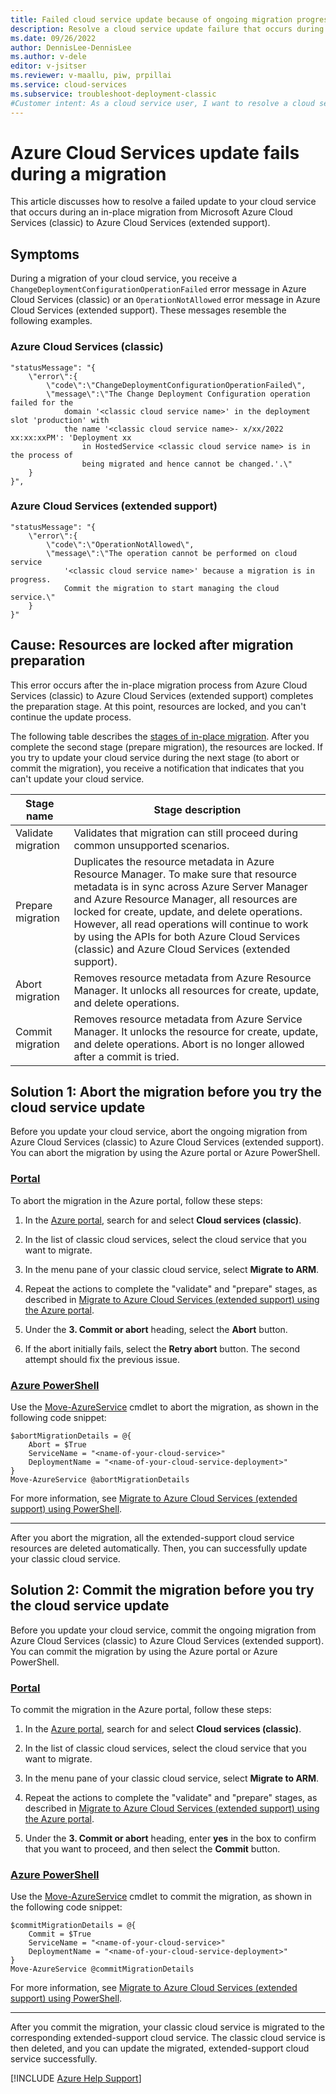 ```yaml
---
title: Failed cloud service update because of ongoing migration progress
description: Resolve a cloud service update failure that occurs during a migration from Azure Cloud Services (classic) to Azure Cloud Services (extended support).
ms.date: 09/26/2022
author: DennisLee-DennisLee
ms.author: v-dele
editor: v-jsitser
ms.reviewer: v-maallu, piw, prpillai
ms.service: cloud-services
ms.subservice: troubleshoot-deployment-classic
#Customer intent: As a cloud service user, I want to resolve a cloud service update failure that occurs when I migrate from Azure Cloud Services (classic) to Azure Cloud Services (extended support) so that I can avoid or reduce downtime.
---
```


# Azure Cloud Services update fails during a migration

This article discusses how to resolve a failed update to your cloud service that occurs during an in-place migration from Microsoft Azure Cloud Services (classic) to Azure Cloud Services (extended support).

## Symptoms

During a migration of your cloud service, you receive a `ChangeDeploymentConfigurationOperationFailed` error message in Azure Cloud Services (classic) or an `OperationNotAllowed` error message in Azure Cloud Services (extended support). These messages resemble the following examples.

### Azure Cloud Services (classic)

```output
"statusMessage": "{
    \"error\":{
        \"code\":\"ChangeDeploymentConfigurationOperationFailed\",
        \"message\":\"The Change Deployment Configuration operation failed for the
            domain '<classic cloud service name>' in the deployment slot 'production' with
            the name '<classic cloud service name>- x/xx/2022 xx:xx:xxPM': 'Deployment xx
                in HostedService <classic cloud service name> is in the process of
                being migrated and hence cannot be changed.'.\"
    }
}",
```

### Azure Cloud Services (extended support)

```output
"statusMessage": "{
    \"error\":{
        \"code\":\"OperationNotAllowed\",
        \"message\":\"The operation cannot be performed on cloud service
            '<classic cloud service name>' because a migration is in progress.
            Commit the migration to start managing the cloud service.\"
    }
}"
```

## Cause: Resources are locked after migration preparation

This error occurs after the in-place migration process from Azure Cloud Services (classic) to Azure Cloud Services (extended support) completes the preparation stage. At this point, resources are locked, and you can't continue the update process.

The following table describes the [stages of in-place migration](/azure/cloud-services-extended-support/in-place-migration-overview#migration-steps). After you complete the second stage (prepare migration), the resources are locked. If you try to update your cloud service during the next stage (to abort or commit the migration), you receive a notification that indicates that you can't update your cloud service.

| Stage name | Stage description |
|--|--|
| Validate migration | Validates that migration can still proceed during common unsupported scenarios. |
| Prepare migration | Duplicates the resource metadata in Azure Resource Manager. To make sure that resource metadata is in sync across Azure Server Manager and Azure Resource Manager, all resources are locked for create, update, and delete operations. However, all read operations will continue to work by using the APIs for both Azure Cloud Services (classic) and Azure Cloud Services (extended support). |
| Abort migration | Removes resource metadata from Azure Resource Manager. It unlocks all resources for create, update, and delete operations. |
| Commit migration | Removes resource metadata from Azure Service Manager. It unlocks the resource for create, update, and delete operations. Abort is no longer allowed after a commit is tried. |

## Solution 1: Abort the migration before you try the cloud service update

Before you update your cloud service, abort the ongoing migration from Azure Cloud Services (classic) to Azure Cloud Services (extended support). You can abort the migration by using the Azure portal or Azure PowerShell.

### [Portal](#tab/azure-portal)

To abort the migration in the Azure portal, follow these steps:

1. In the [Azure portal](https://portal.azure.com), search for and select **Cloud services (classic)**.

1. In the list of classic cloud services, select the cloud service that you want to migrate.

1. In the menu pane of your classic cloud service, select **Migrate to ARM**.

1. Repeat the actions to complete the "validate" and "prepare" stages, as described in [Migrate to Azure Cloud Services (extended support) using the Azure portal](/azure/cloud-services-extended-support/in-place-migration-portal).

1. Under the **3. Commit or abort** heading, select the **Abort** button.

1. If the abort initially fails, select the **Retry abort** button. The second attempt should fix the previous issue.

### [Azure PowerShell](#tab/azure-powershell)

Use the [Move-AzureService](/powershell/module/servicemanagement/azure/move-azureservice) cmdlet to abort the migration, as shown in the following code snippet:

```azurepowershell
$abortMigrationDetails = @{
    Abort = $True
    ServiceName = "<name-of-your-cloud-service>"
    DeploymentName = "<name-of-your-cloud-service-deployment>"
}
Move-AzureService @abortMigrationDetails
```

For more information, see [Migrate to Azure Cloud Services (extended support) using PowerShell](/azure/cloud-services-extended-support/in-place-migration-powershell).

---

After you abort the migration, all the extended-support cloud service resources are deleted automatically. Then, you can successfully update your classic cloud service.

## Solution 2: Commit the migration before you try the cloud service update

Before you update your cloud service, commit the ongoing migration from Azure Cloud Services (classic) to Azure Cloud Services (extended support). You can commit the migration by using the Azure portal or Azure PowerShell.

### [Portal](#tab/azure-portal)

To commit the migration in the Azure portal, follow these steps:

1. In the [Azure portal](https://portal.azure.com), search for and select **Cloud services (classic)**.

1. In the list of classic cloud services, select the cloud service that you want to migrate.

1. In the menu pane of your classic cloud service, select **Migrate to ARM**.

1. Repeat the actions to complete the "validate" and "prepare" stages, as described in [Migrate to Azure Cloud Services (extended support) using the Azure portal](/azure/cloud-services-extended-support/in-place-migration-portal).

1. Under the **3. Commit or abort** heading, enter **yes** in the box to confirm that you want to proceed, and then select the **Commit** button.

### [Azure PowerShell](#tab/azure-powershell)

Use the [Move-AzureService](/powershell/module/servicemanagement/azure/move-azureservice) cmdlet to commit the migration, as shown in the following code snippet:

```azurepowershell
$commitMigrationDetails = @{
    Commit = $True
    ServiceName = "<name-of-your-cloud-service>"
    DeploymentName = "<name-of-your-cloud-service-deployment>"
}
Move-AzureService @commitMigrationDetails
```

For more information, see [Migrate to Azure Cloud Services (extended support) using PowerShell](/azure/cloud-services-extended-support/in-place-migration-powershell).

---

After you commit the migration, your classic cloud service is migrated to the corresponding extended-support cloud service. The classic cloud service is then deleted, and you can update the migrated, extended-support cloud service successfully.

[!INCLUDE [Azure Help Support](../../includes/azure-help-support.md)]
